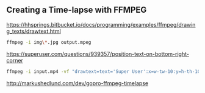 ## Creating a Time-lapse with FFMPEG

https://hhsprings.bitbucket.io/docs/programming/examples/ffmpeg/drawing_texts/drawtext.html
```bash
ffmpeg -i img\*.jpg output.mpeg
```


https://superuser.com/questions/939357/position-text-on-bottom-right-corner
```bash
ffmpeg -i input.mp4 -vf "drawtext=text='Super User':x=w-tw-10:y=h-th-10:fontsize=24:fontcolor=white" -c:a copy output.mp4
```

http://markushedlund.com/dev/gopro-ffmpeg-timelapse
